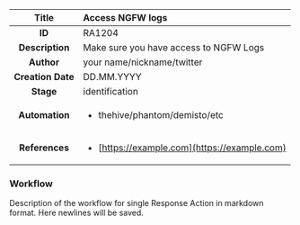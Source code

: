| Title                       |  Access NGFW logs         |
|:---------------------------:|:--------------------|
| **ID**                      | RA1204            |
| **Description**             | Make sure you have access to NGFW Logs   |
| **Author**                  | your name/nickname/twitter        |
| **Creation Date**           | DD.MM.YYYY |
| **Stage**                   | identification         |
| **Automation** |<ul><li>thehive/phantom/demisto/etc</li></ul>|
| **References** |<ul><li>[https://example.com](https://example.com)</li></ul>|

### Workflow

Description of the workflow for single Response Action in markdown format.
Here newlines will be saved.
